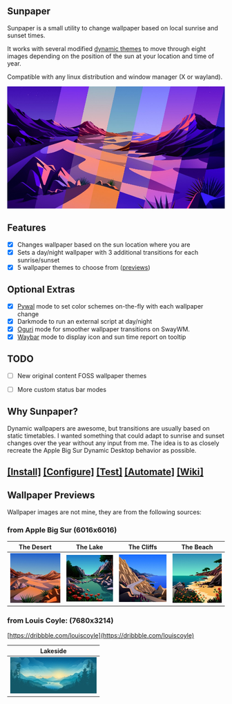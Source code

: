 ## Sunpaper

Sunpaper is a small utility to change wallpaper based on local sunrise and sunset times. 

It works with several modified [dynamic themes](#wallpaper-previews) to move through eight images depending on the position of the sun at your location and time of year.

Compatible with any linux distribution and window manager (X or wayland).

![Screenshot](screenshots/screenshot.jpg)


## Features

- [x] Changes wallpaper based on the sun location where you are
- [x] Sets a day/night wallpaper with 3 additional transitions for each sunrise/sunset
- [x] 5 wallpaper themes to choose from ([previews](#wallpaper-previews))

## Optional Extras

- [x] [Pywal](https://github.com/dylanaraps/pywal) mode to set color schemes on-the-fly with each wallpaper change
- [x] Darkmode to run an external script at day/night
- [x] [Oguri](https://github.com/vilhalmer/oguri) mode for smoother wallpaper transitions on SwayWM. 
- [x] [Waybar](https://github.com/Alexays/Waybar) mode to display icon and sun time report on tooltip

## TODO

- [ ] New original content FOSS wallpaper themes
- [ ] More custom status bar modes 


## Why Sunpaper?

Dynamic wallpapers are awesome, but transitions are usually based on static timetables. I wanted something that could adapt to sunrise and sunset changes over the year without any input from me. The idea is to as closely recreate the Apple Big Sur Dynamic Desktop behavior as possible.


## [[Install]](https://github.com/hexive/sunpaper/wiki/1-Install) [[Configure]](https://github.com/hexive/sunpaper/wiki/2-Configure) [[Test]](https://github.com/hexive/sunpaper/wiki/3-Test-it) [[Automate]](https://github.com/hexive/sunpaper/wiki/4-Set-it-to-run-automatically) [[Wiki]](https://github.com/hexive/sunpaper/wiki)


## Wallpaper Previews

Wallpaper images are not mine, they are from the following sources:

### from Apple Big Sur (6016x6016)

|The Desert|The Lake|The Cliffs|The Beach|
|--|--|--|--|
|![Thumbnail](screenshots/the-desert-200.jpg)|![Thumbnail](screenshots/the-lake-200.jpg)|![Thumbnail](screenshots/the-cliffs-200.jpg)|![Thumbnail](screenshots/the-beach-200.jpg)|


### from Louis Coyle: (7680x3214) 
[https://dribbble.com/louiscoyle](https://dribbble.com/louiscoyle)


|Lakeside|
|--|
|![Thumbnail](screenshots/lakeside-200.jpg)|
